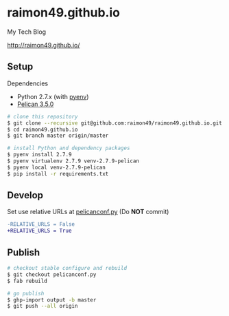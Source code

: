 raimon49.github.io
==================

My Tech Blog

http://raimon49.github.io/

Setup
-----

Dependencies

* Python 2.7.x (with [pyenv](https://github.com/yyuu/pyenv))
* [Pelican 3.5.0](http://docs.getpelican.com/en/latest/index.html)

```bash
# clone this repository
$ git clone --recursive git@github.com:raimon49/raimon49.github.io.git
$ cd raimon49.github.io
$ git branch master origin/master

# install Python and dependency packages
$ pyenv install 2.7.9
$ pyenv virtualenv 2.7.9 venv-2.7.9-pelican
$ pyenv local venv-2.7.9-pelican
$ pip install -r requirements.txt
```
Develop
-------

Set use relative URLs at [pelicanconf.py](pelicanconf.py) (Do **NOT** commit)

```diff
-RELATIVE_URLS = False
+RELATIVE_URLS = True
```

Publish
-------

```bash
# checkout stable configure and rebuild
$ git checkout pelicanconf.py
$ fab rebuild

# go publish
$ ghp-import output -b master
$ git push --all origin
```
